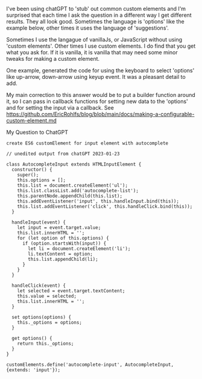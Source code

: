 I've been using chatGPT to 'stub' out common custom elements and I'm surprised that each time I ask the question in a different way I get different results.
They all look good. Sometimes the language is 'options' like the example below, other times it uses the language of 'suggestions'.

Sometimes I use the langague of vanillaJs, or JavaScript without using 'custom elements'. Other times I use custom elements.  I do find that you get what you ask for.
If it is vanilla, it is vanilla that may need some minor tweaks for making a custom element.  

One example, generated the code for using the keyboard to select 'options' like up-arrow, down-arrow using keyup event.  It was a pleasant detail to add.

My main correction to this answer would be to put a builder function around it, so I can pass in callback functions for setting 
new data to the 'options' and for setting the input via a callback. See https://github.com/EricRohlfs/blog/blob/main/docs/making-a-configurable-custom-element.md


My Question to ChatGPT
```
create ES6 customElement for input element with autocomplete
```

```
// unedited output from chatGPT 2023-01-23

class AutocompleteInput extends HTMLInputElement {
  constructor() {
    super();
    this.options = [];
    this.list = document.createElement('ul');
    this.list.classList.add('autocomplete-list');
    this.parentNode.appendChild(this.list);
    this.addEventListener('input', this.handleInput.bind(this));
    this.list.addEventListener('click', this.handleClick.bind(this));
  }

  handleInput(event) {
    let input = event.target.value;
    this.list.innerHTML = '';
    for (let option of this.options) {
      if (option.startsWith(input)) {
        let li = document.createElement('li');
        li.textContent = option;
        this.list.appendChild(li);
      }
    }
  }

  handleClick(event) {
    let selected = event.target.textContent;
    this.value = selected;
    this.list.innerHTML = '';
  }

  set options(options) {
    this._options = options;
  }

  get options() {
    return this._options;
  }
}

customElements.define('autocomplete-input', AutocompleteInput, {extends: 'input'});

```
